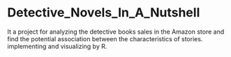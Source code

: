 # Detective_Novels_In_A_Nutshell
It a project for analyzing the detective books sales in the Amazon store and find the potential association between the characteristics of stories. implementing and visualizing by R.
